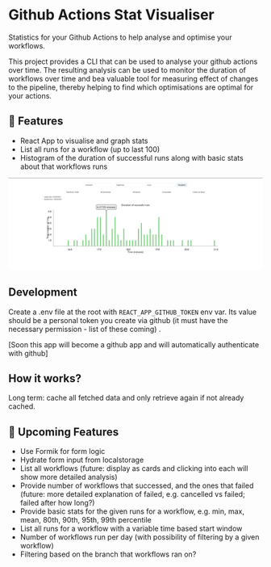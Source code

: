 # Github Actions Stat Visualiser

Statistics for your Github Actions to help analyse and optimise your workflows.

This project provides a CLI that can be used to analyse your github actions over time.
The resulting analysis can be used to monitor the duration of workflows over time and bea valuable tool for measuring
effect of changes to the pipeline, thereby helping to find which optimisations are optimal for your actions. 

## 🌟 Features
- React App to visualise and graph stats
- List all runs for a workflow (up to last 100)
- Histogram of the duration of successful runs along with basic stats about that workflows runs

![Screenshot of the App](./assets/first-screenshot.png)

## Development

Create a .env file at the root with `REACT_APP_GITHUB_TOKEN` env var. Its value should be a 
personal token you create via github (it must have the necessary permission - list of these coming)  .

[Soon this app will become a github app and will automatically authenticate with github]

## How it works?

Long term: cache all fetched data and only retrieve again if not already cached.

## 🌟 Upcoming Features
- Use Formik for form logic
- Hydrate form input from localstorage
- List all workflows (future: display as cards and clicking into each will show more detailed analysis)
- Provide number of workflows that successed, and the ones that failed (future: more detailed explanation of failed, 
    e.g. cancelled vs failed; failed after how long?)
- Provide basic stats for the given runs for a workflow, e.g. min, max, mean, 80th, 90th, 95th, 99th percentile
- List all runs for a workflow with a variable time based start window
- Number of workflows run per day (with possibility of filtering by a given workflow)
- Filtering based on the branch that workflows ran on? 
